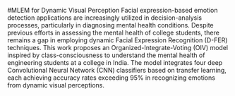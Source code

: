 #MLEM for Dynamic Visual Perception
Facial expression-based emotion detection applications are increasingly utilized in decision-analysis processes, particularly in diagnosing mental health conditions. Despite previous efforts in assessing the mental health of college students, there remains a gap in employing dynamic Facial Expression Recognition (D-FER) techniques. This work proposes an Organized-Integrate-Voting (OIV) model inspired by class-consciousness to understand the mental health of engineering students at a college in India. The model integrates four deep Convolutional Neural Network (CNN) classifiers based on transfer learning, each achieving accuracy rates exceeding 95% in recognizing emotions from dynamic visual perceptions.
